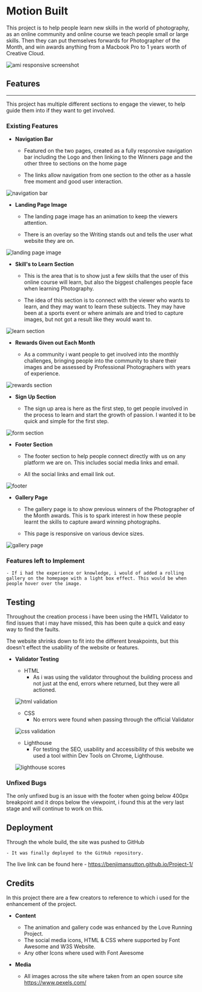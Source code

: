 # Motion Built

This project is to help people learn new skills in the world of photography, as an online community and online course we teach people small or large skills. Then they can put themselves forwards for Photographer of the Month, and win awards anything from a Macbook Pro to 1 years worth of Creative Cloud.


![ami responsive screenshot](/assets/images/ami-responsive.png)

## Features
<hr>

This project has multiple different sections to engage the viewer, to help guide them into if they want to get involved.

### Existing Features

- __Navigation Bar__

    - Featured on the two pages, created as a fully responsive navigation bar including the Logo and then linking to the Winners page and the other three to sections on the home page

    - The links allow navigation from one section to the other as a hassle free moment and good user interaction.

![navigation bar](/assets/images/navigation-bar.png)

- __Landing Page Image__

    - The landing page image has an animation to keep the viewers attention.

    - There is an overlay so the Writing stands out and tells the user what website they are on.

![landing page image](/assets/images/hero-image.png)


- __Skill's to Learn Section__

    - This is the area that is to show just a few skills that the user of this online course will learn, but also the biggest challenges people face when learning Photography.

    - The idea of this section is to connect with the viewer who wants to learn, and they may want to learn these subjects. They may have been at a sports event or where animals are and tried to capture images, but not got a result like they would want to.


![learn section](/assets/images/learn-section.png)


- __Rewards Given out Each Month__

    - As a community i want people to get involved into the monthly challenges, bringing people into the community to share their images and be assessed by Professional Photographers with years of experience.

![rewards section](/assets/images/prize-section.png)

- __Sign Up Section__

    - The sign up area is here as the first step, to get people involved in the process to learn and start the growth of passion. I wanted it to be quick and simple for the first step.

![form section](/assets/images/form-section.png)

- __Footer Section__

    - The footer section to help people connect directly with us on any platform we are on. This includes social media links and email.

    - All the social links and email link out.

![footer](/assets/images/footer.png)

- __Gallery Page__

    - The gallery page is to show previous winners of the Photographer of the Month awards. This is to spark interest in how these people learnt the skills to capture award winning photographs.

    - This page is responsive on various device sizes.

![gallery page](/assets/images/gallery.png)

### Features left to Implement

    - If i had the experience or knowledge, i would of added a rolling gallery on the homepage with a light box effect. This would be when people hover over the image.

## Testing

Throughout the creation process i have been using the HMTL Validator to find issues that i may have missed, this has been quite a quick and easy way to find the faults.

The website shrinks down to fit into the different breakpoints, but this doesn't effect the usability of the website or features.

- __Validator Testing__

    - HTML
        - As i was using the validator throughout the building process and not just at the end, errors where returned, but they were all actioned.

    ![html validation](/assets/images/html-validator.png)

    - CSS
        - No errors were found when passing through the official Validator

    ![css validation](/assets/images/css-validator.png)

    - Lighthouse
        - For testing the SEO, usability and accessibility of this website we used a tool within Dev Tools on Chrome, Lighthouse.

    ![lighthouse scores](/assets/images/lighthouse-score.png)


### Unfixed Bugs

The only unfixed bug is an issue with the footer when going below 400px breakpoint and it drops below the viewpoint, i found this at the very last stage and will continue to work on this.


## Deployment

Through the whole build, the site was pushed to GitHub

    - It was finally deployed to the GitHub repository.

The live link can be found here - https://benjimansutton.github.io/Project-1/

 ## Credits

 In this project there are a few creators to reference to which i used for the enhancement of the project.

- __Content__

    - The animation and gallery code was enhanced by the Love Running Project.
    - The social media icons, HTML & CSS where supported by Font Awesome and W3S Website.
    - Any other Icons where used with Font Awesome

- __Media__

    - All images across the site where taken from an open source site https://www.pexels.com/

